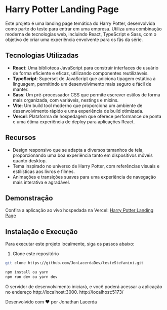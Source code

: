 # Harry Potter Landing Page

Este projeto é uma landing page temática do Harry Potter, desenvolvida como parte do teste para entrar em uma empresa. Utiliza uma combinação moderna de tecnologias web, incluindo React, TypeScript e Sass, com o objetivo de criar uma experiência envolvente para os fãs da série.

## Tecnologias Utilizadas

- **React**: Uma biblioteca JavaScript para construir interfaces de usuário de forma eficiente e eficaz, utilizando componentes reutilizáveis.
- **TypeScript**: Superset de JavaScript que adiciona tipagem estática à linguagem, permitindo um desenvolvimento mais seguro e fácil de manter.
- **Sass**: Um pré-processador CSS que permite escrever estilos de forma mais organizada, com variáveis, nestings e mixins.
- **Vite**: Um build tool moderno que proporciona um ambiente de desenvolvimento rápido e uma experiência de build otimizada.
- **Vercel**: Plataforma de hospedagem que oferece performance de ponta e uma ótima experiência de deploy para aplicações React.

## Recursos

- Design responsivo que se adapta a diversos tamanhos de tela, proporcionando uma boa experiência tanto em dispositivos móveis quanto desktop.
- Tema inspirado no universo de Harry Potter, com referências visuais e estilísticas aos livros e filmes.
- Animações e transições suaves para uma experiência de navegação mais interativa e agradável.

## Demonstração

Confira a aplicação ao vivo hospedada na Vercel: [Harry Potter Landing Page](https://teste-stefanini-b85t9mf8v.vercel.app/)

## Instalação e Execução

Para executar este projeto localmente, siga os passos abaixo:

1. Clone este repositório

```bash
git clone https://github.com/JonLacerdaDev/testeStefanini.git

npm install ou yarn 
npm run dev ou yarn dev
```

O servidor de desenvolvimento iniciará, e você poderá acessar a aplicação no endereço http://localhost:3000.
http://localhost:5173/

Desenvolvido com ❤ por Jonathan Lacerda
